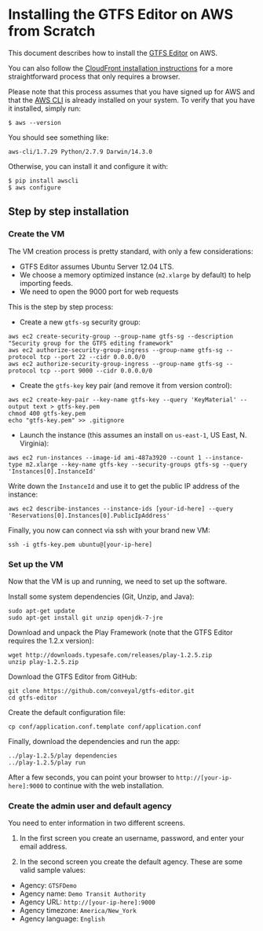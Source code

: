 # Installing the GTFS Editor on AWS from Scratch

This document describes how to install the [GTFS Editor](https://github.com/conveyal/gtfs-editor) on AWS.

You can also follow the [CloudFront installation instructions](Install_CloudFront.md) for a more straightforward process that only requires a browser.

Please note that this process assumes that you have signed up for AWS and that the [AWS CLI](http://aws.amazon.com/cli/) is already installed on your system. To verify that you have it installed, simply run:

```
$ aws --version
```

You should see something like:

```
aws-cli/1.7.29 Python/2.7.9 Darwin/14.3.0
```

Otherwise, you can install it and configure it with:

```
$ pip install awscli
$ aws configure
```

## Step by step installation

### Create the VM

The VM creation process is pretty standard, with only a few considerations:

* GTFS Editor assumes Ubuntu Server 12.04 LTS.
* We choose a memory optimized instance (`m2.xlarge` by default) to help importing feeds.
* We need to open the 9000 port for web requests

This is the step by step process:

* Create a new `gtfs-sg` security group:

```
aws ec2 create-security-group --group-name gtfs-sg --description "Security group for the GTFS editing framework"
aws ec2 authorize-security-group-ingress --group-name gtfs-sg --protocol tcp --port 22 --cidr 0.0.0.0/0
aws ec2 authorize-security-group-ingress --group-name gtfs-sg --protocol tcp --port 9000 --cidr 0.0.0.0/0
```

* Create the `gtfs-key` key pair (and remove it from version control):

```
aws ec2 create-key-pair --key-name gtfs-key --query 'KeyMaterial' --output text > gtfs-key.pem
chmod 400 gtfs-key.pem
echo "gtfs-key.pem" >> .gitignore
```

* Launch the instance (this assumes an install on `us-east-1`, US East, N. Virginia):

```
aws ec2 run-instances --image-id ami-487a3920 --count 1 --instance-type m2.xlarge --key-name gtfs-key --security-groups gtfs-sg --query 'Instances[0].InstanceId'
```

Write down the `InstanceId` and use it to get the public IP address of the instance:

```
aws ec2 describe-instances --instance-ids [your-id-here] --query 'Reservations[0].Instances[0].PublicIpAddress'
```

Finally, you now can connect via ssh with your brand new VM:

```
ssh -i gtfs-key.pem ubuntu@[your-ip-here]
```

### Set up the VM

Now that the VM is up and running, we need to set up the software.

Install some system dependencies (Git, Unzip, and Java):

```
sudo apt-get update
sudo apt-get install git unzip openjdk-7-jre
```

Download and unpack the Play Framework (note that the GTFS Editor requires the 1.2.x version):

```
wget http://downloads.typesafe.com/releases/play-1.2.5.zip
unzip play-1.2.5.zip
```

Download the GTFS Editor from GitHub:

```
git clone https://github.com/conveyal/gtfs-editor.git
cd gtfs-editor
```

Create the default configuration file:

```
cp conf/application.conf.template conf/application.conf
```

Finally, download the dependencies and run the app:

```
../play-1.2.5/play dependencies
../play-1.2.5/play run
```

After a few seconds, you can point your browser to `http://[your-ip-here]:9000` to continue with the web installation.

### Create the admin user and default agency

You need to enter information in two different screens.

1. In the first screen you create an username, password, and enter your email address.

2. In the second screen you create the default agency. These are some valid sample values:

* Agency: `GTSFDemo`
* Agency name: `Demo Transit Authority`
* Agency URL: `http://[your-ip-here]:9000`
* Agency timezone: `America/New_York`
* Agency language: `English`

